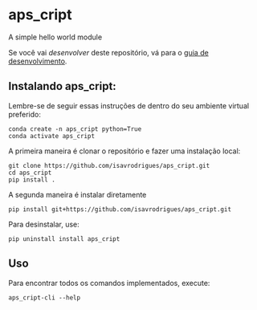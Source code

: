 # aps_cript

A simple hello world module

Se você vai *desenvolver* deste repositório, vá para o [guia de desenvolvimento](README_DEV.md).

## Instalando aps_cript:

Lembre-se de seguir essas instruções de dentro do seu ambiente virtual preferido:

    conda create -n aps_cript python=True
    conda activate aps_cript

A primeira maneira é clonar o repositório e fazer uma instalação local:

    git clone https://github.com/isavrodrigues/aps_cript.git
    cd aps_cript
    pip install .

A segunda maneira é instalar diretamente

    pip install git+https://github.com/isavrodrigues/aps_cript.git

Para desinstalar, use:

    pip uninstall install aps_cript

## Uso

Para encontrar todos os comandos implementados, execute:

    aps_cript-cli --help

